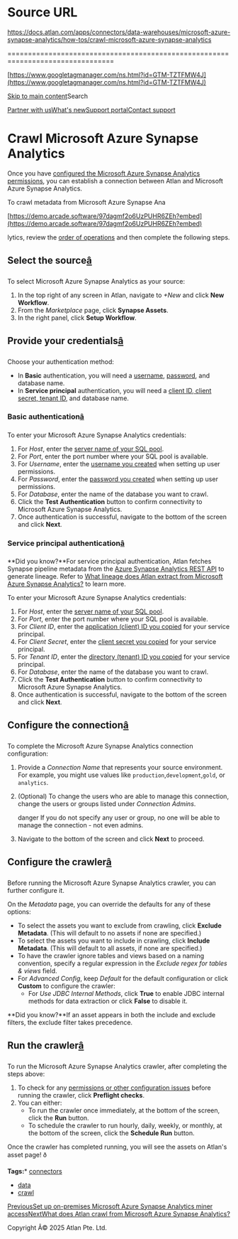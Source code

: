 # Source URL
https://docs.atlan.com/apps/connectors/data-warehouses/microsoft-azure-synapse-analytics/how-tos/crawl-microsoft-azure-synapse-analytics

================================================================================

<!--
canonical: https://docs.atlan.com/apps/connectors/data-warehouses/microsoft-azure-synapse-analytics/how-tos/crawl-microsoft-azure-synapse-analytics
link-alternate: https://docs.atlan.com/apps/connectors/data-warehouses/microsoft-azure-synapse-analytics/how-tos/crawl-microsoft-azure-synapse-analytics
meta-description: Once you have [configured the Microsoft Azure Synapse Analytics permissions](/apps/connectors/data-warehouses/microsoft-azure-synapse-analytics/how-tos/set-up-microsoft-azure-synapse-analytics), you can establish a connection between Atlan and Microsoft Azure Synapse Analytics.
meta-docsearch:docusaurus_tag: docs-default-current
meta-docsearch:language: en
meta-docsearch:version: current
meta-docusaurus_locale: en
meta-docusaurus_tag: docs-default-current
meta-docusaurus_version: current
meta-generator: Docusaurus v3.8.1
meta-og-description: Once you have [configured the Microsoft Azure Synapse Analytics permissions](/apps/connectors/data-warehouses/microsoft-azure-synapse-analytics/how-tos/set-up-microsoft-azure-synapse-analytics), you can establish a connection between Atlan and Microsoft Azure Synapse Analytics.
meta-og-locale: en
meta-og-title: Crawl Microsoft Azure Synapse Analytics | Atlan Documentation
meta-og-url: https://docs.atlan.com/apps/connectors/data-warehouses/microsoft-azure-synapse-analytics/how-tos/crawl-microsoft-azure-synapse-analytics
meta-twitter:card: summary_large_image
meta-viewport: width=device-width,initial-scale=1
title: Crawl Microsoft Azure Synapse Analytics | Atlan Documentation
-->

[https://www.googletagmanager.com/ns.html?id=GTM-TZTFMW4J](https://www.googletagmanager.com/ns.html?id=GTM-TZTFMW4J)

[Skip to main content](#__docusaurus_skipToContent_fallback)Search

[Partner with us](https://docs.google.com/forms/d/e/1FAIpQLScuAIhCm2GS7YFstrOjawbP8J7PUmOynQo7wI2yGCcCyEcVSw/viewform)[What's new](https://shipped.atlan.com/)[Support portal](https://atlan.zendesk.com/auth/v2/login/signin?return_to=https%3A%2F%2Fatlan.zendesk.com%2Fhc%2Fen-us&theme=hc&locale=en-us&brand_id=1900000425113&auth_origin=1900000425113%2Cfalse%2Ctrue)[Contact support](/support/submit-request)

Crawl Microsoft Azure Synapse Analytics
=======================================

Once you have [configured the Microsoft Azure Synapse Analytics permissions](/apps/connectors/data-warehouses/microsoft-azure-synapse-analytics/how-tos/set-up-microsoft-azure-synapse-analytics), you can establish a connection between Atlan and Microsoft Azure Synapse Analytics.

To crawl metadata from Microsoft Azure Synapse Ana

[https://demo.arcade.software/97dagmf2o6UzPUHR6ZEh?embed](https://demo.arcade.software/97dagmf2o6UzPUHR6ZEh?embed)

lytics, review the [order of operations](/product/connections/how-tos/order-workflows) and then complete the following steps.

Select the source[â](#select-the-source "Direct link to Select the source")
-----------------------------------------------------------------------------

To select Microsoft Azure Synapse Analytics as your source:

1. In the top right of any screen in Atlan, navigate to *\+New* and click **New Workflow**.
2. From the *Marketplace* page, click **Synapse Assets**.
3. In the right panel, click **Setup Workflow**.

Provide your credentials[â](#provide-your-credentials "Direct link to Provide your credentials")
--------------------------------------------------------------------------------------------------

Choose your authentication method:

* In **Basic** authentication, you will need a [username](/apps/connectors/data-warehouses/microsoft-azure-synapse-analytics/how-tos/set-up-microsoft-azure-synapse-analytics#basic-authentication), [password](/apps/connectors/data-warehouses/microsoft-azure-synapse-analytics/how-tos/set-up-microsoft-azure-synapse-analytics#basic-authentication), and database name.
* In **Service principal** authentication, you will need a [client ID, client secret, tenant ID](/apps/connectors/data-warehouses/microsoft-azure-synapse-analytics/how-tos/set-up-microsoft-azure-synapse-analytics#register-app-with-microsoft-entra-id), and database name.

### Basic authentication[â](#basic-authentication "Direct link to Basic authentication")

To enter your Microsoft Azure Synapse Analytics credentials:

1. For *Host*, enter the [server name of your SQL pool](/apps/connectors/data-warehouses/microsoft-azure-synapse-analytics/how-tos/set-up-microsoft-azure-synapse-analytics#find-your-sql-pool-server).
2. For *Port*, enter the port number where your SQL pool is available.
3. For *Username*, enter the [username you created](/apps/connectors/data-warehouses/microsoft-azure-synapse-analytics/how-tos/set-up-microsoft-azure-synapse-analytics#create-a-user) when setting up user permissions.
4. For *Password*, enter the [password you created](/apps/connectors/data-warehouses/microsoft-azure-synapse-analytics/how-tos/set-up-microsoft-azure-synapse-analytics#create-a-login) when setting up user permissions.
5. For *Database*, enter the name of the database you want to crawl.
6. Click the **Test Authentication** button to confirm connectivity to Microsoft Azure Synapse Analytics.
7. Once authentication is successful, navigate to the bottom of the screen and click **Next**.

### Service principal authentication[â](#service-principal-authentication "Direct link to Service principal authentication")

**Did you know?**For service principal authentication, Atlan fetches Synapse pipeline metadata from the [Azure Synapse Analytics REST API](https://learn.microsoft.com/en-us/rest/api/synapse/) to generate lineage. Refer to [What lineage does Atlan extract from Microsoft Azure Synapse Analytics?](/apps/connectors/data-warehouses/microsoft-azure-synapse-analytics/references/what-lineage-does-atlan-extract-from-microsoft-azure-synapse-analytics) to learn more.

To enter your Microsoft Azure Synapse Analytics credentials:

1. For *Host*, enter the [server name of your SQL pool](/apps/connectors/data-warehouses/microsoft-azure-synapse-analytics/how-tos/set-up-microsoft-azure-synapse-analytics#find-your-sql-pool-server).
2. For *Port*, enter the port number where your SQL pool is available.
3. For *Client ID*, enter the [application (client) ID you copied](/apps/connectors/data-warehouses/microsoft-azure-synapse-analytics/how-tos/set-up-microsoft-azure-synapse-analytics#register-app-with-microsoft-entra-id) for your service principal.
4. For *Client Secret*, enter the [client secret you copied](/apps/connectors/data-warehouses/microsoft-azure-synapse-analytics/how-tos/set-up-microsoft-azure-synapse-analytics#register-app-with-microsoft-entra-id) for your service principal.
5. For *Tenant ID*, enter the [directory (tenant) ID you copied](/apps/connectors/data-warehouses/microsoft-azure-synapse-analytics/how-tos/set-up-microsoft-azure-synapse-analytics#register-app-with-microsoft-entra-id) for your service principal.
6. For *Database*, enter the name of the database you want to crawl.
7. Click the **Test Authentication** button to confirm connectivity to Microsoft Azure Synapse Analytics.
8. Once authentication is successful, navigate to the bottom of the screen and click **Next**.

Configure the connection[â](#configure-the-connection "Direct link to Configure the connection")
--------------------------------------------------------------------------------------------------

To complete the Microsoft Azure Synapse Analytics connection configuration:

1. Provide a *Connection Name* that represents your source environment. For example, you might use values like `production`,`development`,`gold`, or `analytics`.
2. (Optional) To change the users who are able to manage this connection, change the users or groups listed under *Connection Admins*.

    danger If you do not specify any user or group, no one will be able to manage the connection \- not even admins.
3. Navigate to the bottom of the screen and click **Next** to proceed.

Configure the crawler[â](#configure-the-crawler "Direct link to Configure the crawler")
-----------------------------------------------------------------------------------------

Before running the Microsoft Azure Synapse Analytics crawler, you can further configure it.

On the *Metadata* page, you can override the defaults for any of these options:

* To select the assets you want to exclude from crawling, click **Exclude Metadata**. (This will default to no assets if none are specified.)
* To select the assets you want to include in crawling, click **Include Metadata**. (This will default to all assets, if none are specified.)
* To have the crawler ignore tables and views based on a naming convention, specify a regular expression in the *Exclude regex for tables \& views* field.
* For *Advanced Config*, keep *Default* for the default configuration or click **Custom** to configure the crawler:
    + For *Use JDBC Internal Methods*, click **True** to enable JDBC internal methods for data extraction or click **False** to disable it.

**Did you know?**If an asset appears in both the include and exclude filters, the exclude filter takes precedence.

Run the crawler[â](#run-the-crawler "Direct link to Run the crawler")
-----------------------------------------------------------------------

To run the Microsoft Azure Synapse Analytics crawler, after completing the steps above:

1. To check for any [permissions or other configuration issues](/apps/connectors/data-warehouses/microsoft-azure-synapse-analytics/references/preflight-checks-for-microsoft-azure-synapse-analytics) before running the crawler, click **Preflight checks**.
2. You can either:
    * To run the crawler once immediately, at the bottom of the screen, click the **Run** button.
    * To schedule the crawler to run hourly, daily, weekly, or monthly, at the bottom of the screen, click the **Schedule Run** button.

Once the crawler has completed running, you will see the assets on Atlan's asset page! ð

**Tags:*** [connectors](/tags/connectors)
* [data](/tags/data)
* [crawl](/tags/crawl)

[PreviousSet up on\-premises Microsoft Azure Synapse Analytics miner access](/apps/connectors/data-warehouses/microsoft-azure-synapse-analytics/how-tos/set-up-on-premises-microsoft-azure-synapse-analytics-miner-access)[NextWhat does Atlan crawl from Microsoft Azure Synapse Analytics?](/apps/connectors/data-warehouses/microsoft-azure-synapse-analytics/references/what-does-atlan-crawl-from-microsoft-azure-synapse-analytics)

Copyright Â© 2025 Atlan Pte. Ltd.


